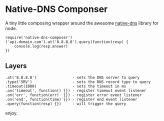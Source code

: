 # Native-DNS Componser

A tiny little composing wrapper around the awesome [native-dns](https://github.com/tjfontaine/node-dns) library for node.

	require('native-dns-composer')('api.domain.com').at('8.8.8.8').query(function(resp) {
		console.log(resp.answer)
	})
	
## Layers

	.at('8.8.8.8')                - sets the DNS server to query
	.type('SRV')                  - sets the DNS record type to query
	.timeout(1000)                - sets the timeout in ms
	.on('timeout', function() {}) - register timeout event listener
	.on('err', function(err)  {}) - register error event listener
	.on('end', function(time) {}) - register end event listener
	.query(function(resp) {})     - will trigger the query
	
enjoy.
